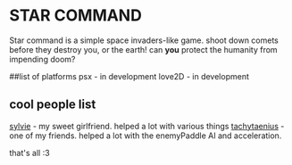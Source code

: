 # STAR COMMAND
Star command is a simple space invaders-like game. shoot down comets before they destroy you, or the earth! can **you** protect the humanity from impending doom?

##list of platforms
	psx - in development
	love2D - in development

## cool people list
[sylvie]("https://github.com/zlago") - my sweet girlfriend. helped a lot with various things
[tachytaenius]("https://github.com/Tachytaenius") - one of my friends. helped a lot with the enemyPaddle AI and acceleration. 

that's all :3
